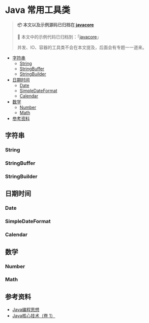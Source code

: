 # Java 常用工具类

> **📦 本文以及示例源码已归档在 [javacore](https://dunwu.github.io/javacore/#/)**
>
> 🔁 本文中的示例代码已归档到：「[javacore](https://github.com/dunwu/javacore/tree/master/codes/javacore-basics/src/main/java/io/github/dunwu/javacore/tool)」
>
> 并发、IO、容器的工具类不会在本文提及，后面会有专题一一道来。

<!-- TOC depthFrom:2 depthTo:3 -->

- [字符串](#字符串)
  - [String](#string)
  - [StringBuffer](#stringbuffer)
  - [StringBuilder](#stringbuilder)
- [日期时间](#日期时间)
  - [Date](#date)
  - [SimpleDateFormat](#simpledateformat)
  - [Calendar](#calendar)
- [数学](#数学)
  - [Number](#number)
  - [Math](#math)
- [参考资料](#参考资料)

<!-- /TOC -->

## 字符串

### String

### StringBuffer

### StringBuilder

## 日期时间

### Date

### SimpleDateFormat

### Calendar

## 数学

### Number

### Math

## 参考资料

- [Java编程思想](https://book.douban.com/subject/2130190/)
- [Java核心技术（卷 1）](https://book.douban.com/subject/3146174/)
